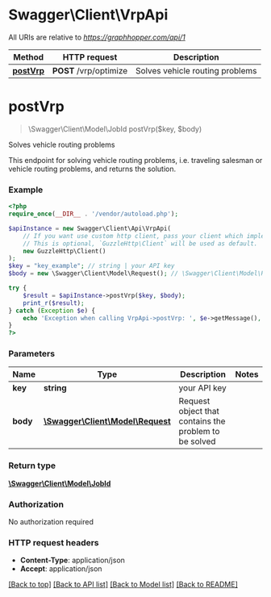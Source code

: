 # Swagger\Client\VrpApi

All URIs are relative to *https://graphhopper.com/api/1*

Method | HTTP request | Description
------------- | ------------- | -------------
[**postVrp**](VrpApi.md#postVrp) | **POST** /vrp/optimize | Solves vehicle routing problems


# **postVrp**
> \Swagger\Client\Model\JobId postVrp($key, $body)

Solves vehicle routing problems

This endpoint for solving vehicle routing problems, i.e. traveling salesman or vehicle routing problems, and returns the solution.

### Example
```php
<?php
require_once(__DIR__ . '/vendor/autoload.php');

$apiInstance = new Swagger\Client\Api\VrpApi(
    // If you want use custom http client, pass your client which implements `GuzzleHttp\ClientInterface`.
    // This is optional, `GuzzleHttp\Client` will be used as default.
    new GuzzleHttp\Client()
);
$key = "key_example"; // string | your API key
$body = new \Swagger\Client\Model\Request(); // \Swagger\Client\Model\Request | Request object that contains the problem to be solved

try {
    $result = $apiInstance->postVrp($key, $body);
    print_r($result);
} catch (Exception $e) {
    echo 'Exception when calling VrpApi->postVrp: ', $e->getMessage(), PHP_EOL;
}
?>
```

### Parameters

Name | Type | Description  | Notes
------------- | ------------- | ------------- | -------------
 **key** | **string**| your API key |
 **body** | [**\Swagger\Client\Model\Request**](../Model/Request.md)| Request object that contains the problem to be solved |

### Return type

[**\Swagger\Client\Model\JobId**](../Model/JobId.md)

### Authorization

No authorization required

### HTTP request headers

 - **Content-Type**: application/json
 - **Accept**: application/json

[[Back to top]](#) [[Back to API list]](../../README.md#documentation-for-api-endpoints) [[Back to Model list]](../../README.md#documentation-for-models) [[Back to README]](../../README.md)

